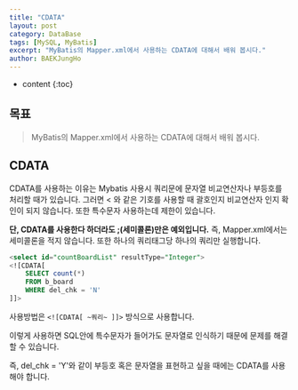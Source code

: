 ```yaml
---
title: "CDATA"
layout: post
category: DataBase
tags: [MySQL, MyBatis]
excerpt: "MyBatis의 Mapper.xml에서 사용하는 CDATA에 대해서 배워 봅시다."
author: BAEKJungHo
---
```


* content
{:toc}

## 목표

  > MyBatis의 Mapper.xml에서 사용하는 CDATA에 대해서 배워 봅시다.

## CDATA

  CDATA를 사용하는 이유는 Mybatis 사용시 쿼리문에 문자열 비교연산자나 부등호를 처리할 때가 있습니다. 그러면 < 와 같은 기호를 사용할 때 괄호인지 비교연산자 인지 확인이 되지 않습니다. 또한 특수문자 사용하는데 제한이 있습니다.

  __단, CDATA를 사용한다 하더라도 ;(세미콜론)만은 예외입니다.__ 즉, Mapper.xml에서는 세미콜론을 적지 않습니다.
  또한 하나의 쿼리태그당 하나의 쿼리만 실행합니다.

  ```sql
  <select id="countBoardList" resultType="Integer">
  <![CDATA[
      SELECT count(*)
      FROM b_board
      WHERE del_chk = 'N'
  ]]>
  ```

  사용방법은 `<![CDATA[ ~쿼리~ ]]>` 방식으로 사용합니다.

  이렇게 사용하면 SQL안에 특수문자가 들어가도 문자열로 인식하기 때문에 문제를 해결할 수 있습니다.

  즉, del_chk = 'Y'와 같이 부등호 혹은 문자열을 표현하고 싶을 때에는 CDATA를 사용해야 합니다.
